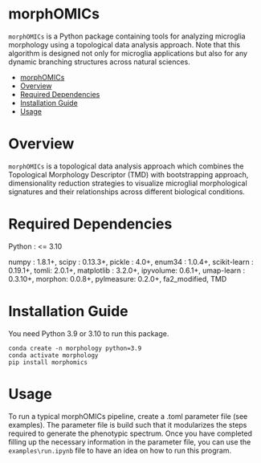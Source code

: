 # morphOMICs

`morphOMICs` is a Python package containing tools for analyzing microglia morphology using a topological data analysis approach. Note that this algorithm is designed not only for microglia applications but also for any dynamic branching structures across natural sciences.

- [morphOMICs](#morphomics)
- [Overview](#overview)
- [Required Dependencies](#required-dependencies)
- [Installation Guide](#installation-guide)
- [Usage](#usage)

# Overview
`morphOMICs` is a topological data analysis approach which combines the Topological Morphology Descriptor (TMD) with bootstrapping approach, dimensionality reduction strategies to visualize microglial morphological signatures and their relationships across different biological conditions.


# Required Dependencies
Python : <= 3.10

numpy : 1.8.1+, scipy : 0.13.3+, pickle : 4.0+, enum34 : 1.0.4+, scikit-learn : 0.19.1+, tomli: 2.0.1+, matplotlib : 3.2.0+, ipyvolume: 0.6.1+, umap-learn : 0.3.10+, morphon: 0.0.8+, pylmeasure: 0.2.0+, fa2_modified, TMD

# Installation Guide

You need Python 3.9 or 3.10 to run this package.
``` console
conda create -n morphology python=3.9
conda activate morphology
pip install morphomics
```


# Usage
To run a typical morphOMICs pipeline, create a .toml parameter file (see examples).
The parameter file is build such that it modularizes the steps required to generate the phenotypic spectrum.
Once you have completed filling up the necessary information in the parameter file, you can use the `examples\run.ipynb` file to have an idea on how to run this program.
